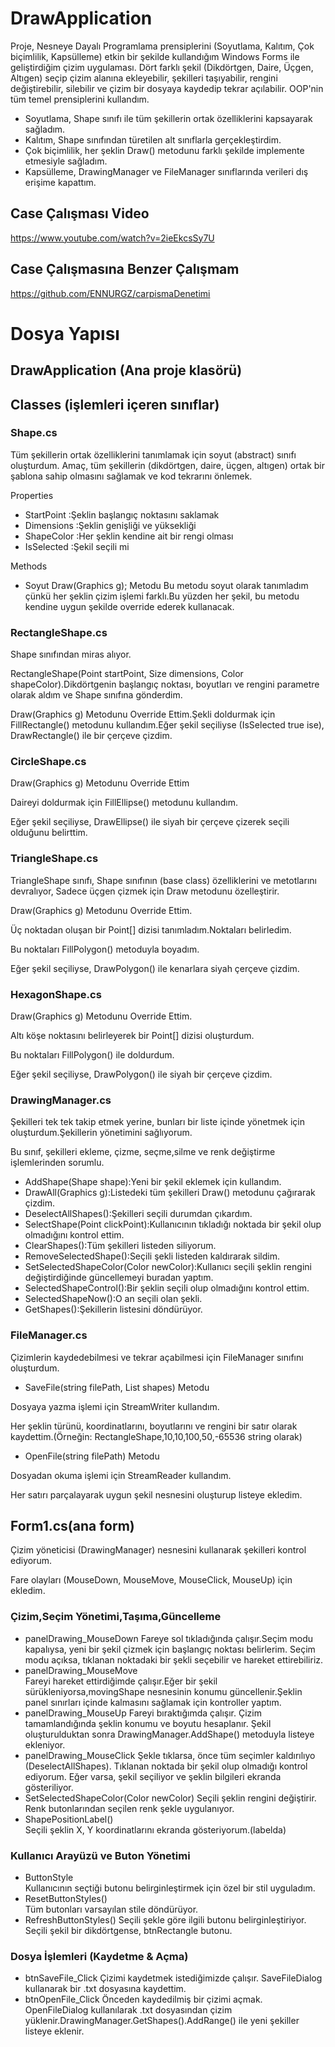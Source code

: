 # DrawApplication

Proje, Nesneye Dayalı Programlama prensiplerini (Soyutlama, Kalıtım, Çok biçimlilik, Kapsülleme) etkin bir şekilde kullandığım Windows Forms ile geliştirdiğim çizim uygulaması. 
Dört farklı şekil (Dikdörtgen, Daire, Üçgen, Altıgen) seçip çizim alanına ekleyebilir, şekilleri taşıyabilir, rengini değiştirebilir, silebilir ve çizim bir dosyaya kaydedip tekrar açılabilir.
OOP'nin tüm temel prensiplerini kullandım. 
- Soyutlama, Shape sınıfı ile tüm şekillerin ortak özelliklerini kapsayarak sağladım.
-  Kalıtım, Shape sınıfından türetilen alt sınıflarla gerçekleştirdim.
-  Çok biçimlilik, her şeklin Draw() metodunu farklı şekilde implemente etmesiyle sağladım.
-  Kapsülleme, DrawingManager ve FileManager sınıflarında verileri dış erişime kapattım.
## Case Çalışması Video
https://www.youtube.com/watch?v=2ieEkcsSy7U

## Case Çalışmasına Benzer Çalışmam
https://github.com/ENNURGZ/carpismaDenetimi



# Dosya Yapısı

## DrawApplication (Ana proje klasörü)

## Classes (işlemleri içeren sınıflar)

### Shape.cs

Tüm şekillerin ortak özelliklerini tanımlamak için soyut (abstract) sınıfı oluşturdum. Amaç, tüm şekillerin (dikdörtgen, daire, üçgen, altıgen) ortak bir şablona sahip olmasını sağlamak ve kod tekrarını önlemek.

Properties
- StartPoint :Şeklin başlangıç noktasını saklamak 
- Dimensions :Şeklin genişliği ve yüksekliği
- ShapeColor :Her şeklin kendine ait bir rengi olması 
- IsSelected :Şekil seçili mi

Methods
- Soyut Draw(Graphics g); Metodu Bu metodu soyut olarak tanımladım çünkü her şeklin çizim işlemi farklı.Bu yüzden her şekil, bu metodu kendine uygun şekilde override ederek kullanacak.

### RectangleShape.cs

Shape sınıfından miras alıyor.

RectangleShape(Point startPoint, Size dimensions, Color shapeColor).Dikdörtgenin başlangıç noktası, boyutları ve rengini parametre olarak aldım ve Shape sınıfına gönderdim.

Draw(Graphics g) Metodunu Override Ettim.Şekli doldurmak için FillRectangle() metodunu kullandım.Eğer şekil seçiliyse (IsSelected true ise), DrawRectangle() ile bir çerçeve çizdim.

### CircleShape.cs

Draw(Graphics g) Metodunu Override Ettim

Daireyi doldurmak için FillEllipse() metodunu kullandım.

Eğer şekil seçiliyse, DrawEllipse() ile siyah bir çerçeve çizerek seçili olduğunu belirttim.

### TriangleShape.cs

TriangleShape sınıfı, Shape sınıfının (base class) özelliklerini ve metotlarını devralıyor, Sadece üçgen çizmek için Draw metodunu özelleştirir.

Draw(Graphics g) Metodunu Override Ettim.

Üç noktadan oluşan bir Point[] dizisi tanımladım.Noktaları belirledim.

Bu noktaları FillPolygon() metoduyla boyadım.

Eğer şekil seçiliyse, DrawPolygon() ile kenarlara siyah çerçeve çizdim.

### HexagonShape.cs

Draw(Graphics g) Metodunu Override Ettim.

Altı köşe noktasını belirleyerek bir Point[] dizisi oluşturdum.

Bu noktaları FillPolygon() ile doldurdum.

Eğer şekil seçiliyse, DrawPolygon() ile siyah bir çerçeve çizdim.

### DrawingManager.cs

Şekilleri tek tek takip etmek yerine, bunları bir liste içinde yönetmek için oluşturdum.Şekillerin yönetimini sağlıyorum.

Bu sınıf, şekilleri ekleme, çizme, seçme,silme ve renk değiştirme işlemlerinden sorumlu.
- AddShape(Shape shape):Yeni bir şekil eklemek için kullandım. 
- DrawAll(Graphics g):Listedeki tüm şekilleri Draw() metodunu çağırarak çizdim.
- DeselectAllShapes():Şekilleri seçili durumdan çıkardım.
- SelectShape(Point clickPoint):Kullanıcının tıkladığı noktada bir şekil olup olmadığını kontrol ettim.
- ClearShapes():Tüm şekilleri listeden siliyorum. 
- RemoveSelectedShape():Seçili şekli listeden kaldırarak sildim. 
- SetSelectedShapeColor(Color newColor):Kullanıcı seçili şeklin rengini değiştirdiğinde güncellemeyi buradan yaptım.
- SelectedShapeControl():Bir şeklin seçili olup olmadığını kontrol ettim.
- SelectedShapeNow():O an seçili olan şekli.
- GetShapes():Şekillerin listesini döndürüyor.

### FileManager.cs

Çizimlerin kaydedebilmesi ve tekrar açabilmesi için FileManager sınıfını oluşturdum.

- SaveFile(string filePath, List<Shape> shapes) Metodu

Dosyaya yazma işlemi için StreamWriter kullandım.

Her şeklin türünü, koordinatlarını, boyutlarını ve rengini bir satır olarak kaydettim.(Örneğin: RectangleShape,10,10,100,50,-65536 string olarak)

- OpenFile(string filePath) Metodu

Dosyadan okuma işlemi için StreamReader kullandım.

Her satırı parçalayarak uygun şekil nesnesini oluşturup listeye ekledim.

## Form1.cs(ana form)

Çizim yöneticisi (DrawingManager) nesnesini kullanarak şekilleri kontrol ediyorum.

Fare olayları (MouseDown, MouseMove, MouseClick, MouseUp) için ekledim.
### Çizim,Seçim Yönetimi,Taşıma,Güncelleme 
- panelDrawing_MouseDown 
Fareye sol tıkladığında çalışır.Seçim modu kapalıysa, yeni bir şekil çizmek için başlangıç noktası belirlerim. Seçim modu açıksa, tıklanan noktadaki bir şekli seçebilir ve hareket ettirebiliriz.  
- panelDrawing_MouseMove   
Fareyi hareket ettirdiğimde çalışır.Eğer bir şekil sürükleniyorsa,movingShape nesnesinin konumu güncellenir.Şeklin panel sınırları içinde kalmasını sağlamak için kontroller yaptım.
- panelDrawing_MouseUp
Fareyi bıraktığımda çalışır. Çizim tamamlandığında şeklin konumu ve boyutu hesaplanır. Şekil oluşturulduktan sonra DrawingManager.AddShape() metoduyla listeye ekleniyor.
- panelDrawing_MouseClick 
Şekle tıklarsa, önce tüm seçimler kaldırılıyo (DeselectAllShapes). Tıklanan noktada bir şekil olup olmadığı kontrol ediyorum. Eğer varsa, şekil seçiliyor ve şeklin bilgileri ekranda gösteriliyor.
- SetSelectedShapeColor(Color newColor)
Seçili şeklin rengini değiştirir. Renk butonlarından seçilen renk şekle uygulanıyor.
- ShapePositionLabel()  
Seçili şeklin X, Y koordinatlarını ekranda gösteriyorum.(labelda)

### Kullanıcı Arayüzü ve Buton Yönetimi
- ButtonStyle  
Kullanıcının seçtiği butonu belirginleştirmek için özel bir stil uyguladım.
- ResetButtonStyles()  
Tüm butonları varsayılan stile döndürüyor.
- RefreshButtonStyles()
Seçili şekle göre ilgili butonu belirginleştiriyor. Seçili şekil bir dikdörtgense, btnRectangle butonu.

### Dosya İşlemleri (Kaydetme & Açma)
- btnSaveFile_Click
Çizimi kaydetmek istediğimizde çalışır. SaveFileDialog kullanarak bir .txt dosyasına kaydettim.
- btnOpenFile_Click
Önceden kaydedilmiş bir çizimi açmak. OpenFileDialog kullanılarak .txt dosyasından çizim yüklenir.DrawingManager.GetShapes().AddRange() ile yeni şekiller listeye eklenir.




